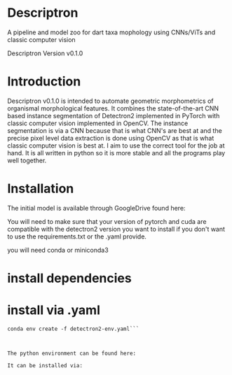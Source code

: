 # Descriptron
A pipeline and model zoo for dart taxa mophology using CNNs/ViTs and classic computer vision

Descriptron Version
v0.1.0

# Introduction
Descriptron v0.1.0 is intended to automate geometric morphometrics of organismal morphological features. It combines the state-of-the-art CNN based instance segmentation of Detectron2 implemented in PyTorch with classic computer vision implemented in OpenCV. The instance segmentation is via a CNN because that is what CNN's are best at and the precise pixel level data extraction is done using OpenCV as that is what classic computer vision is best at. I aim to use the correct tool for the job at hand. It is all written in python so it is more stable and all the programs play well together.

# Installation
The initial model is available through GoogleDrive found here:

You will need to make sure that your version of pytorch and cuda are compatible with the detectron2 version you want to install if you don't want to use the requirements.txt or the .yaml provide.

you will need conda or miniconda3 

# install dependencies

# install via .yaml

```shell 
conda env create -f detectron2-env.yaml```



The python environment can be found here:

It can be installed via: 

